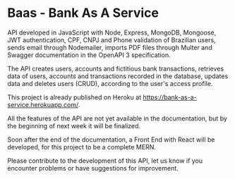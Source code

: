 # Baas - Bank As A Service

API developed in JavaScript with Node, Express, MongoDB, Mongoose, JWT authentication, CPF, CNPJ and Phone validation of Brazilian users, sends email through Nodemailer, imports PDF files through Multer and Swagger documentation in the OpenAPI 3 specification.

The API creates users, accounts and fictitious bank transactions, retrieves data of users, accounts and transactions recorded in the database, updates data and deletes users (CRUD), according to the user's access profile.

This project is already published on Heroku at https://bank-as-a-service.herokuapp.com/.

All the features of the API are not yet available in the documentation, but by the beginning of next week it will be finalized.

Soon after the end of the documentation, a Front End with React will be developed, for this project to be a complete MERN.

Please contribute to the development of this API, let us know if you encounter problems or have suggestions for improvement.
